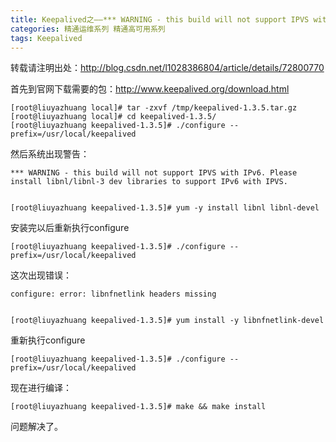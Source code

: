 ```yaml
---
title: Keepalived之——*** WARNING - this build will not support IPVS with IPv6.解决方案
categories: 精通运维系列 精通高可用系列
tags: Keepalived
---
```

转载请注明出处：http://blog.csdn.net/l1028386804/article/details/72800770  

首先到官网下载需要的包：http://www.keepalived.org/download.html  

    
    
    [root@liuyazhuang local]# tar -zxvf /tmp/keepalived-1.3.5.tar.gz 
    [root@liuyazhuang local]# cd keepalived-1.3.5/
    [root@liuyazhuang keepalived-1.3.5]# ./configure --prefix=/usr/local/keepalived

然后系统出现警告：  

    
    
    *** WARNING - this build will not support IPVS with IPv6. Please install libnl/libnl-3 dev libraries to support IPv6 with IPVS.
    
    
    [root@liuyazhuang keepalived-1.3.5]# yum -y install libnl libnl-devel

安装完以后重新执行configure

    
    
    [root@liuyazhuang keepalived-1.3.5]# ./configure --prefix=/usr/local/keepalived

这次出现错误：  

    
    
    configure: error: libnfnetlink headers missing
    
    
    [root@liuyazhuang keepalived-1.3.5]# yum install -y libnfnetlink-devel

重新执行configure  

    
    
    [root@liuyazhuang keepalived-1.3.5]# ./configure --prefix=/usr/local/keepalived

现在进行编译：  

    
    
    [root@liuyazhuang keepalived-1.3.5]# make && make install

问题解决了。  
  

